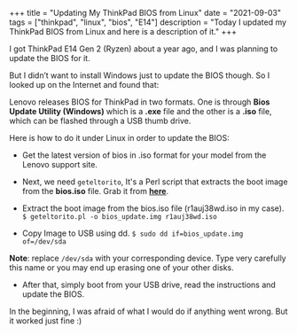 +++
title = "Updating My ThinkPad BIOS from Linux"
date = "2021-09-03"
tags = ["thinkpad", "linux", "bios", "E14"]
description = "Today I updated my ThinkPad BIOS from Linux and here is a description of it."
+++

I got ThinkPad E14 Gen 2 (Ryzen) about a year ago, and I was planning to update the BIOS for it.

But I didn’t want to install Windows just to update the BIOS though. So I looked up on the Internet and found that:

Lenovo releases BIOS for ThinkPad in two formats. One is through **Bios Update Utility (Windows)** which is a **.exe** file and the other is a **.iso** file, which can be flashed through a USB thumb drive.

Here is how to do it under Linux in order to update the BIOS:

- Get the latest version of bios in .iso format for your model from the Lenovo support site.

- Next, we need `geteltorito`, It's a Perl script that extracts the boot image from the
  **bios.iso** file. Grab it from [**here**](https://userpages.uni-koblenz.de/~krienke/ftp/noarch/geteltorito/geteltorito/geteltorito.pl).

- Extract the boot image from the bios.iso file (r1auj38wd.iso in my case). `$ geteltorito.pl -o bios_update.img r1auj38wd.iso`

- Copy Image to USB using dd. `$ sudo dd if=bios_update.img of=/dev/sda`

**Note**: replace `/dev/sda` with your corresponding device. Type very carefully this name or you may end up erasing one of your other disks.

- After that, simply boot from your USB drive, read the instructions and update the BIOS.

In the beginning, I was afraid of what I would do if anything went wrong. But it worked just fine :)
